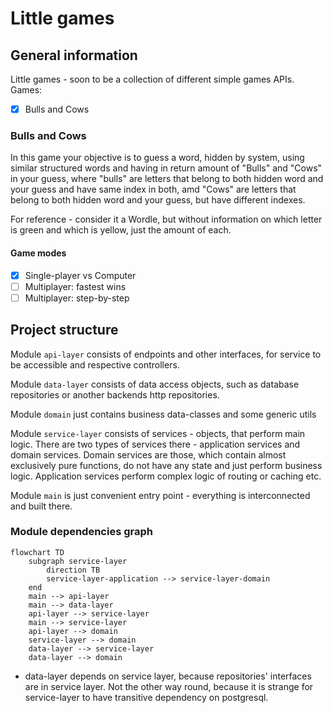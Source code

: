 # Little games

## General information

Little games - soon to be a collection of different simple games APIs.
Games:

- [x] Bulls and Cows

### Bulls and Cows

In this game your objective is to guess a word, hidden by system, using similar structured words and having in return
amount of "Bulls" and "Cows" in your guess, where "bulls" are letters that belong to both hidden word and your guess and
have same index in both, amd "Cows" are letters that belong to both hidden word and your guess, but have different
indexes.

For reference - consider it a Wordle, but without information on which letter is green and which is yellow, just the
amount of each.

#### Game modes

- [x] Single-player vs Computer
- [ ] Multiplayer: fastest wins
- [ ] Multiplayer: step-by-step

## Project structure

Module `api-layer` consists of endpoints and other interfaces, for service to be accessible and respective controllers.

Module `data-layer` consists of data access objects, such as database repositories or another backends http
repositories.

Module `domain` just contains business data-classes and some generic utils

Module `service-layer` consists of services - objects, that perform main logic. There are two types of services there -
application services and domain services. Domain services are those, which contain almost exclusively pure functions, do
not have any state and just perform business logic. Application services perform complex logic of routing or caching
etc.

Module `main` is just convenient entry point - everything is interconnected and built there.

### Module dependencies graph

```mermaid
flowchart TD
    subgraph service-layer
        direction TB
        service-layer-application --> service-layer-domain
    end
    main --> api-layer
    main --> data-layer
    api-layer --> service-layer
    main --> service-layer
    api-layer --> domain
    service-layer --> domain
    data-layer --> service-layer
    data-layer --> domain
```

* data-layer depends on service layer, because repositories' interfaces are in service layer. Not the other way round,
  because it is strange for service-layer to have transitive dependency on postgresql. 
